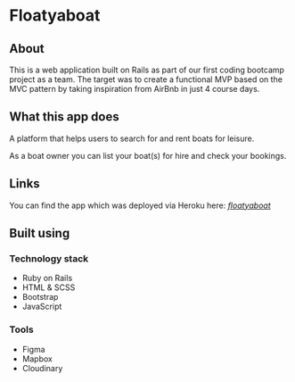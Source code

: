 # Floatyaboat

## About

This is a web application built on Rails as part of our first coding bootcamp project as a team.
The target was to create a functional MVP based on the MVC pattern by taking inspiration from AirBnb in just 4 course days.


## What this app does

A platform that helps users to search for and rent boats for leisure.

As a boat owner you can list your boat(s) for hire and check your bookings.

## Links

You can find the app which was deployed via Heroku here: *[floatyaboat](https://floatyaboat.herokuapp.com/)*

## Built using

### Technology stack

- Ruby on Rails
- HTML & SCSS
- Bootstrap
- JavaScript

### Tools

- Figma
- Mapbox
- Cloudinary
